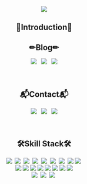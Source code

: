 <div align=center>
    <img src="https://capsule-render.vercel.app/api?type=waving&color=55A1E7&height=220&section=header&text=BackEnd%20Developer%20HyunJun🍀&fontSize=55&fontColor=FFFFFF"/>
</div>

<div align=center>
    <h2>🙌Introduction🙌</h2>
<!--     안녕하세요~ 오늘보다 내일이 더 기대되는 백엔드 개발자 펭귄입니다🐧<br><br>
    자바와 스프링을 주로 다루며 다양한 기술을 배우고 익히는데 두려워하지 않습니다<br><br>
    처음 개발자가 되고자 다짐한 그 순간 항상 생각하며 공부해 나가겠습니다<br><br> -->
    <h2>✏Blog✏</h2>
    <a href="https://rpguswns.tistory.com/"><img src="https://img.shields.io/badge/Tistory-000000?style=flat-square&logo=Tistory&logoColor=white"/></a>&nbsp;&nbsp;
    <!-- <a href=""><img src="https://img.shields.io/badge/Naver-03C75A?style=flat-square&logo=Naver&logoColor=white"/></a>&nbsp;&nbsp; -->
    <a href="https://gem-abacus-97e.notion.site/9b74ca7e535f46cc958f8adcf7259908"><img src="https://img.shields.io/badge/Notion-FFFFFF?style=flat-square&logo=Notion&logoColor=black"/></a>&nbsp;&nbsp;
    <a href="https://kyebalza.github.io/"><img src="https://img.shields.io/badge/GitHub Pages-222222?style=flat-square&logo=GitHub Pages&logoColor=white"/></a><br><br>
    <br>
    <h2>📬Contact📬</h2>
    <img src="https://img.shields.io/badge/KakaoTalk_ID : rpguswns-FFCD00?style=flat-square&logo=KakaoTalk&logoColor=black"/>&nbsp;&nbsp;
    <img src="https://img.shields.io/badge/Naver_Email : rpguswns@naver.com-03C75A?style=flat-square&logo=Naver&logoColor=white"/>&nbsp;&nbsp;
    <img src="https://img.shields.io/badge/Google_Email : rpguswns@gmail.com-EA4335?style=flat-square&logo=Gmail&logoColor=white"/><br><br>
    <br>
</div>
<div align=center>
    <h2>🛠Skill Stack🛠</h2>
    <img src="https://img.shields.io/badge/JAVA-006272?style=flat-square&logo=JAVA&logoColor=white"/>&nbsp;
    <img src="https://img.shields.io/badge/Spring-13C100?style=flat-square&logo=Spring&logoColor=white"/>&nbsp;
    <img src="https://img.shields.io/badge/Spring Boot-6DB33F?style=flat-square&logo=Spring Boot&logoColor=white"/>&nbsp;
    <img src="https://img.shields.io/badge/SPRING DATA JPA-569A31?style=flat-square&logo=JSP&logoColor=white"/>&nbsp;
    <img src="https://img.shields.io/badge/JavaScript-F7DF1E?style=flat-square&logo=JavaScript&logoColor=white"/>&nbsp;
    <img src="https://img.shields.io/badge/HTML5-C71D23?style=flat-square&logo=HTML5&logoColor=white"/>&nbsp;
    <img src="https://img.shields.io/badge/CSS3-1572B6?style=flat-square&logo=CSS3&logoColor=white"/>&nbsp;
    <img src="https://img.shields.io/badge/Git-F05032?style=flat-square&logo=Git&logoColor=white"/>
    <img src="https://img.shields.io/badge/Python-13448F?style=flat-square&logo=Python&logoColor=white"/>&nbsp;
    <br>
    <img src="https://img.shields.io/badge/Redis-DC382D?style=flat-square&logo=Redis&logoColor=white"/>
    <img src="https://img.shields.io/badge/GitHub Actions-2088FF?style=flat-square&logo=GitHub Actions&logoColor=white"/>
    <img src="https://img.shields.io/badge/NGINX-009639?style=flat-square&logo=NGINX&logoColor=white"/>
    <img src="https://img.shields.io/badge/Docker-2496ED?style=flat-square&logo=Docker&logoColor=white"/>
    <img src="https://img.shields.io/badge/Amazon EC2-FF9900?style=flat-square&logo=Amazon EC2&logoColor=white"/>
    <img src="https://img.shields.io/badge/Amazon RDS-527FFF?style=flat-square&logo=Amazon RDS&logoColor=white"/>
    <img src="https://img.shields.io/badge/Amazon S3-569A31?style=flat-square&logo=Amazon S3&logoColor=white"/>
    <img src="https://img.shields.io/badge/Swagger-85EA2D?style=flat-square&logo=Swagger&logoColor=white"/>
    <br>
    <img src="https://img.shields.io/badge/JSON Web Tokens-A100FF?style=flat-square&logo=JSON Web Tokens&logoColor=white"/>&nbsp;
    <img src="https://img.shields.io/badge/jQuery-0769AD?style=flat-square&logo=jQuery&logoColor=white"/>&nbsp;
    <img src="https://img.shields.io/badge/JSON-FFFFFF?style=flat-square&logo=JSON&logoColor=black"/>&nbsp;


<!-- --> 
<!-- 
<div align=center><h1>👋 Hi, I’m kyebalza </h1></div>

<div align=center>

![Anurag's github stats](https://github-readme-stats.vercel.app/api?username=ohbyul&show_icons=true&theme=radical) 

[![Top Langs](https://github-readme-stats.vercel.app/api/top-langs/?username=ohbyul&layout=compact&theme=dracula)](https://github.com/kyebalza)

<hr>

[![hits](https://hits.seeyoufarm.com/api/count/incr/badge.svg?url=https%3A%2F%2Fgithub.com%2Fohbyul&count_bg=%237A7A7A&title_bg=%23FFADCC&icon=reverbnation.svg&icon_color=%23FF0000&title=hits&edge_flat=false)](https://hits.seeyoufarm.com)
![followers](https://img.shields.io/github/followers/ohbyul?style=social)


<a href="https://rpguswns.tistory.com">
    <img 
        src="http://img.shields.io/badge/-Tech%20Blog-655ced?style=flat&logo=github&link=https://byul91oh.tistory.com/"
        style="height : auto; margin-left : 5px; margin-right : 10px;"/>
</a> 
<a href="">
    <img 
        src="http://img.shields.io/badge/-Instagram-black?style=flat&logo=Instagram&link=https://instagram.com/fivepxint/"
        style="height : auto; margin-left : 10px; margin-right : 10px;"/>
</a> 
<a href="mailto:rpguswns@gmail.com">
    <img 
        src="https://img.shields.io/badge/Gmail-d14836?style=flat-square&logo=Gmail&logoColor=white&link=mailto:rpguswns@gmail.com"
        style="height : auto; margin-left : 10px; margin-right : 10px;"/>
</a>

</div>



[![Java](https://img.shields.io/badge/java-%23ED8B00.svg?style=for-the-badge&logo=java&logoColor=white)](https://rpguswns.tistory.com/4)
![JavaScript](https://img.shields.io/badge/javascript-%23323330.svg?style=for-the-badge&logo=javascript&logoColor=%23F7DF1E)

### Hi there 👋


<img src="https://capsule-render.vercel.app/api?type=waving&color=auto&height=300&section=header&text=Editing%20MyProfile&fontSize=90"/>

<div align=center>
    <img src="https://img.shields.io/badge/현준-3DDC84?style=flat-square&logo=JavaScript&logoColor=white"/>
    <img src="https://img.shields.io/badge/Ethereum-3C3C3D?style=for-the-badge&logo=Ethereum&logoColor=white"/>
</div>
-->

<!--
**kyebalza/kyebalza** is a ✨ _special_ ✨ repository because its `README.md` (this file) appears on your GitHub profile.

Here are some ideas to get you started:

- 🔭 I’m currently working on ...
- 🌱 I’m currently learning ...
- 👯 I’m looking to collaborate on ...
- 🤔 I’m looking for help with ...
- 💬 Ask me about ...
- 📫 How to reach me: ...
- 😄 Pronouns: ...
- ⚡ Fun fact: ...
-->
